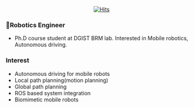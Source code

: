 <div align=center>
  
[![Hits](https://hits.seeyoufarm.com/api/count/incr/badge.svg?url=https%3A%2F%2Fgithub.com%2FSeunghyunLim&count_bg=%2379C83D&title_bg=%23555555&icon=&icon_color=%23E7E7E7&title=hits&edge_flat=false)](https://hits.seeyoufarm.com)

</div>

### 🤖Robotics Engineer
- Ph.D course student at DGIST BRM lab. Interested in Mobile robotics, Autonomous driving.

### Interest
- Autonomous driving for mobile robots
- Local path planning(motion planning)
- Global path planning
- ROS based system integration
- Biomimetic mobile robots

<!--[![Seunghyun's github stats](https://github-readme-stats.vercel.app/api?username=SeunghyunLim)](https://github.com/anuraghazra/github-readme-stats)-->
